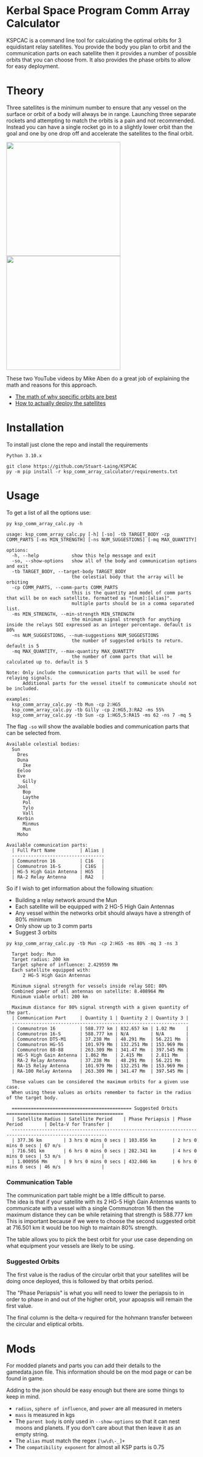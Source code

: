 # Kerbal Space Program Comm Array Calculator
KSPCAC is a command line tool for calculating the optimal orbits for 3 equidistant relay satellites. 
You provide the body you plan to orbit and the communication parts on each satellite then it provides a number 
of possible orbits that you can choose from. It also provides the phase orbits to allow for easy deployment.

# Theory
Three satellites is the minimum number to ensure that any vessel on the surface or orbit of a body will always be in range. Launching three separate rockets and attempting to match the orbits is a pain and not recommended. Instead you can have a single rocket go in to a slightly lower orbit than the goal and one by one drop off and accelerate the satellites to the final orbit.

<img src="stable-orbit.gif" width="300"/> <img src="deployment.gif" width="300"/>

These two YouTube videos by Mike Aben do a great job of explaining the math and reasons for this approach.
- [The math of why specific orbits are best](https://youtu.be/gpQmvwU1x8c)
- [How to actually deploy the satellites](https://youtu.be/l9oPvLp7YlQ)

# Installation
To install just clone the repo and install the requirements
```commandline
Python 3.10.x

git clone https://github.com/Stuart-Laing/KSPCAC
py -m pip install -r ksp_comm_array_calculator/requirements.txt
```

# Usage
To get a list of all the options use:
```
py ksp_comm_array_calc.py -h
```

```
usage: ksp_comm_array_calc.py [-h] [-so] -tb TARGET_BODY -cp COMM_PARTS [-ms MIN_STRENGTH] [-ns NUM_SUGGESTIONS] [-mq MAX_QUANTITY]

options:
  -h, --help            show this help message and exit
  -so, --show-options   show all of the body and communication options and exit
  -tb TARGET_BODY, --target-body TARGET_BODY
                        the celestial body that the array will be orbiting
  -cp COMM_PARTS, --comm-parts COMM_PARTS
                        this is the quantity and model of comm parts that will be on each satellite. formatted as "[num]:[alias]".
                        multiple parts should be in a comma separated list.
  -ms MIN_STRENGTH, --min-strength MIN_STRENGTH
                        the minimum signal strength for anything inside the relays SOI expressed as an integer percentage. default is 80%
  -ns NUM_SUGGESTIONS, --num-suggestions NUM_SUGGESTIONS
                        the number of suggested orbits to return. default is 5
  -mq MAX_QUANTITY, --max-quantity MAX_QUANTITY
                        the number of comm parts that will be calculated up to. default is 5

Note: Only include the communication parts that will be used for relaying signals.
      Additional parts for the vessel itself to communicate should not be included.

examples:
  ksp_comm_array_calc.py -tb Mun -cp 2:HG5
  ksp_comm_array_calc.py -tb Gilly -cp 2:HG5,3:RA2 -ms 55%
  ksp_comm_array_calc.py -tb Sun -cp 1:HG5,5:RA15 -ms 62 -ns 7 -mq 5
```

The flag `-so` will show the available bodies and communication parts that can be selected from.
```
Available celestial bodies:
  Sun
    Dres
    Duna
      Ike
    Eeloo
    Eve
      Gilly
    Jool
      Bop
      Laythe
      Pol
      Tylo
      Vall
    Kerbin
      Minmus
      Mun
    Moho

Available communication parts:
  | Full Part Name         | Alias |
  ----------------------------------
  | Communotron 16         | C16   |
  | Communotron 16-S       | C16S  |
  | HG-5 High Gain Antenna | HG5   |
  | RA-2 Relay Antenna     | RA2   |
```

So if I wish to get information about the following situation:
- Building a relay network around the Mun
- Each satellite will be equipped with 2 HG-5 High Gain Antennas
- Any vessel within the networks orbit should always have a strength of 80% minimum
- Only show up to 3 comm parts
- Suggest 3 orbits
```
py ksp_comm_array_calc.py -tb Mun -cp 2:HG5 -ms 80% -mq 3 -ns 3

  Target body: Mun
  Target radius: 200 km
  Target sphere of influence: 2.429559 Mm
  Each satellite equipped with:
      2 HG-5 High Gain Antennas

  Minimum signal strength for vessels inside relay SOI: 80%
  Combined power of all antennas on satellite: 8.408964 Mm
  Minimum viable orbit: 200 km

  Maximum distance for 80% signal strength with a given quantity of the part.
  | Communication Part     | Quantity 1 | Quantity 2 | Quantity 3 |
  -----------------------------------------------------------------
  | Communotron 16         | 588.777 km | 832.657 km | 1.02 Mm    |
  | Communotron 16-S       | 588.777 km | N/A        | N/A        |
  | Communotron DTS-M1     | 37.238 Mm  | 48.291 Mm  | 56.221 Mm  |
  | Communotron HG-55      | 101.979 Mm | 132.251 Mm | 153.969 Mm |
  | Communotron 88-88      | 263.309 Mm | 341.47 Mm  | 397.545 Mm |
  | HG-5 High Gain Antenna | 1.862 Mm   | 2.415 Mm   | 2.811 Mm   |
  | RA-2 Relay Antenna     | 37.238 Mm  | 48.291 Mm  | 56.221 Mm  |
  | RA-15 Relay Antenna    | 101.979 Mm | 132.251 Mm | 153.969 Mm |
  | RA-100 Relay Antenna   | 263.309 Mm | 341.47 Mm  | 397.545 Mm |

  These values can be considered the maximum orbits for a given use case.
  When using these values as orbits remember to factor in the radius of the target body.

  ============================================ Suggested Orbits ===========================================
  | Satellite Radius | Satellite Period    | Phase Periapsis | Phase Period        | Delta-V for Transfer |
  ---------------------------------------------------------------------------------------------------------
  | 377.36 km        | 3 hrs 0 mins 0 secs | 103.856 km      | 2 hrs 0 mins 0 secs | 67 m/s               |
  | 716.501 km       | 6 hrs 0 mins 0 secs | 282.341 km      | 4 hrs 0 mins 0 secs | 53 m/s               |
  | 1.000956 Mm      | 9 hrs 0 mins 0 secs | 432.046 km      | 6 hrs 0 mins 0 secs | 46 m/s               |
```

### Communication Table
The communication part table might be a little difficult to parse.  
The idea is that if your satellite with its 2 HG-5 High Gain Antennas wants to communicate with a vessel with a 
single Communotron 16 then the maximum distance they can be while retaining that strength is 588.777 km  
This is important because if we were to choose the second suggested orbit at 716.501 km it would be too high to maintain 80% strength.

The table allows you to pick the best orbit for your use case depending on what equipment your vessels are likely to be using.

### Suggested Orbits
The first value is the radius of the circular orbit that your satellites will be doing once deployed, this is followed 
by that orbits period.

The "Phase Periapsis" is what you will need to lower the periapsis to in order to phase in and out of the higher orbit, your apoapsis will remain the first value.

The final column is the delta-v required for the hohmann transfer between the circular and eliptical orbits.

# Mods
For modded planets and parts you can add their details to the gamedata.json file. This information should 
be on the mod page or can be found in game.

Adding to the json should be easy enough but there are some things to keep in mind.
- `radius`, `sphere of influence`, and `power` are all measured in meters
- `mass` is measured in kgs
- The `parent body` is only used in `--show-options` so that it can nest moons and planets. If you don't care about that then leave it as an empty string.
- The `alias` must match the regex `[\w\d\-_]+`
- The `compatibility exponent` for almost all KSP parts is 0.75
